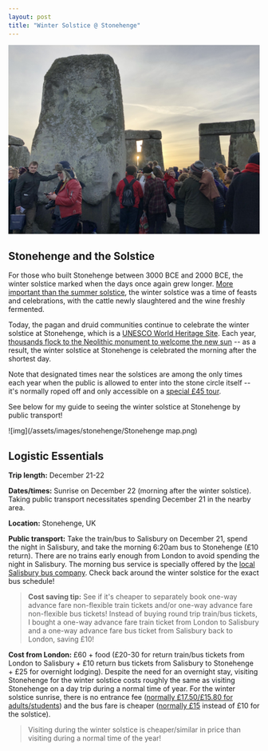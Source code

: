 ```yaml
---
layout: post
title: "Winter Solstice @ Stonehenge"
---
```


![Stonehenge-Solstice](/assets/images/stonehenge/Stonehenge-Solstice.jpg)

## Stonehenge and the Solstice

For those who built Stonehenge between 3000 BCE and 2000 BCE, the winter solstice marked when the days once again grew longer. [More important than the summer solstice](https://www.english-heritage.org.uk/visit/places/stonehenge/what-is-the-winter-solstice/), the winter solstice was a time of feasts and celebrations, with the cattle newly slaughtered and the wine freshly fermented. 

Today, the pagan and druid communities continue to celebrate the winter solstice at Stonehenge, which is a [UNESCO World Heritage Site](http://whc.unesco.org/en/list/373/). Each year, [thousands flock to the Neolithic monument to welcome the new sun](https://www.telegraph.co.uk/christmas/2018/12/20/winter-solstice-2018-pagans-celebrate-shortest-day-year-day/) -- as a result, the winter solstice at Stonehenge is celebrated the morning after the shortest day. 

Note that designated times near the solstices are among the only times each year when the public is allowed to enter into the stone circle itself -- it's normally roped off and only accessible on a [special £45 tour](https://www.english-heritage.org.uk/visit/places/stonehenge/plan-your-visit/stone-circle-access-visits/). 

See below for my guide to seeing the winter solstice at Stonehenge by public transport! 

![img](/assets/images/stonehenge/Stonehenge map.png)

## **Logistic Essentials**

**Trip length:** December 21-22

**Dates/times:** Sunrise on December 22 (morning after the winter solstice). Taking public transport necessitates spending December 21 in the nearby area.

**Location:** Stonehenge, UK

**Public transport:** Take the train/bus to Salisbury on December 21, spend the night in Salisbury, and take the morning 6:20am bus to Stonehenge (£10 return). There are no trains early enough from London to avoid spending the night in Salisbury. The morning bus service is specially offered by the [local Salisbury bus company](https://www.salisburyreds.co.uk/). Check back around the winter solstice for the exact bus schedule! 

> **Cost saving tip:** See if it's cheaper to separately book one-way advance fare non-flexible train tickets and/or one-way advance fare non-flexible bus tickets! Instead of buying round trip train/bus tickets, I bought a one-way advance fare train ticket from London to Salisbury and a one-way advance fare bus ticket from Salisbury back to London, saving £10! 

**Cost from London:** £60 + food (£20-30 for return train/bus tickets from London to Salisbury + £10 return bus tickets from Salisbury to Stonehenge + £25 for overnight lodging). Despite the need for an overnight stay, visiting Stonehenge for the winter solstice costs roughly the same as visiting Stonehenge on a day trip during a normal time of year. For the winter solstice sunrise, there is no entrance fee ([normally £17.50/£15.80 for adults/students](https://www.english-heritage.org.uk/visit/places/stonehenge/prices-and-opening-times/)) and the bus fare is cheaper ([normally £15](https://gosouthcoast.digitickets.co.uk/category/4767) instead of £10 for the solstice). 

> Visiting during the winter solstice is cheaper/similar in price than visiting during a normal time of the year! 
